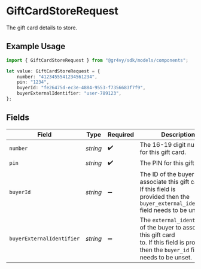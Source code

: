 # GiftCardStoreRequest

The gift card details to store.

## Example Usage

```typescript
import { GiftCardStoreRequest } from "@gr4vy/sdk/models/components";

let value: GiftCardStoreRequest = {
    number: "4123455541234561234",
    pin: "1234",
    buyerId: "fe26475d-ec3e-4884-9553-f7356683f7f9",
    buyerExternalIdentifier: "user-789123",
};
```

## Fields

| Field                                                                                                                                         | Type                                                                                                                                          | Required                                                                                                                                      | Description                                                                                                                                   | Example                                                                                                                                       |
| --------------------------------------------------------------------------------------------------------------------------------------------- | --------------------------------------------------------------------------------------------------------------------------------------------- | --------------------------------------------------------------------------------------------------------------------------------------------- | --------------------------------------------------------------------------------------------------------------------------------------------- | --------------------------------------------------------------------------------------------------------------------------------------------- |
| `number`                                                                                                                                      | *string*                                                                                                                                      | :heavy_check_mark:                                                                                                                            | The 16-19 digit number for this gift card.                                                                                                    | 4123455541234561234                                                                                                                           |
| `pin`                                                                                                                                         | *string*                                                                                                                                      | :heavy_check_mark:                                                                                                                            | The PIN for this gift card.                                                                                                                   | 1234                                                                                                                                          |
| `buyerId`                                                                                                                                     | *string*                                                                                                                                      | :heavy_minus_sign:                                                                                                                            | The ID of the buyer to associate this gift card to. If this field is<br/>provided then the `buyer_external_identifier` field needs to be unset. | fe26475d-ec3e-4884-9553-f7356683f7f9                                                                                                          |
| `buyerExternalIdentifier`                                                                                                                     | *string*                                                                                                                                      | :heavy_minus_sign:                                                                                                                            | The `external_identifier` of the buyer to associate this gift card<br/>to. If this field is provided then the `buyer_id` field<br/>needs to be unset. | user-789123                                                                                                                                   |